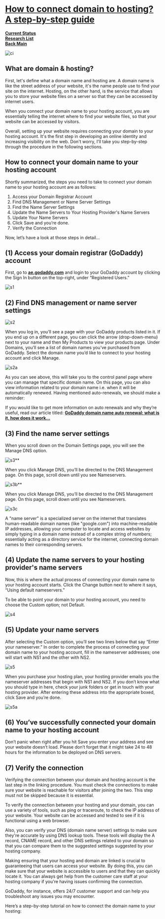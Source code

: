 # **[How to connect domain to hosting? A step-by-step guide](https://www.godaddy.com/resources/ae/skills/how-to-connect-your-domain-name-to-your-hosting-account)**

**[Current Status](../../../development/status/weekly/current_status.md)**\
**[Research List](../../research_list.md)**\
**[Back Main](../../../README.md)**

![ci](https://www.godaddy.com/resources/ae/wp-content/uploads/sites/11/how-to-connect-your-domain-name-hosting-account.jpg?size=1920x0)

## **What are domain & hosting?**

First, let's define what a domain name and hosting are. A domain name is like the street address of your website, it's the name people use to find your site on the internet. Hosting, on the other hand, is the service that allows you to store your website files on a server so that they can be accessed by internet users.

When you connect your domain name to your hosting account, you are essentially telling the internet where to find your website files, so that your website can be accessed by visitors.

Overall, setting up your website requires connecting your domain to your hosting account. It's the first step in developing an online identity and increasing visibility on the web. Don't worry, I'll take you step-by-step through the procedure in the following sections.

## How to connect your domain name to your hosting account

Shortly summarized, the steps you need to take to connect your domain name to your hosting account are as follows:

1. Access your Domain Registrar Account
2. Find DNS Management or Name Server Settings
3. Find the Name Server Settings
4. Update the Name Servers to Your Hosting Provider's Name Servers
5. Update Your Name Servers
6. Click Save and you’re done.
7. Verify the Connection

Now, let’s have a look at those steps in detail…

## (1) Access your domain registrar (GoDaddy) account

First, go to **[ae.godaddy.com](http://ae.godaddy.com/)** and login to your GoDaddy account by clicking the Sign In button on the top-right, under “Registered Users.”

![s1](https://www.godaddy.com/resources/ae/wp-content/uploads/how-to-connect-domain-name-to-your-hosting-account-godaddy-account-login.jpg)

## (2) Find DNS management or name server settings

![s2](https://www.godaddy.com/resources/ae/wp-content/uploads/how-to-connect-domain-name-to-your-hosting-account-my-products-domains.jpg)

When you log in, you’ll see a page with your GoDaddy products listed in it. If you end up on a different page, you can click the arrow (drop-down-menu) next to your name and then My Products to view your products page. Under Domains, you’ll see a list of domain names you’ve purchased from GoDaddy. Select the domain name you’d like to connect to your hosting account and click Manage.

![s2a](https://www.godaddy.com/resources/ae/wp-content/uploads/how-to-connect-domain-name-to-your-hosting-account-godaddy-account-manager-domains.jpg)

As you can see above, this will take you to the control panel page where you can manage that specific domain name. On this page, you can also view information related to your domain name i.e. when it will be automatically renewed. Having mentioned auto-renewals, we should make a reminder:

If you would like to get more information on auto renewals and why they’re useful, read our article titled: **[GoDaddy domain name auto renewal: what is it, how does it work…](https://www.godaddy.com/resources/ae/skills/godaddy-domain-name-auto-renewal)**

## (3) Find the name server settings

When you scroll down on the Domain Settings page, you will see the Manage DNS option.

![s3](https://www.godaddy.com/resources/ae/wp-content/uploads/how-to-connect-domain-name-to-your-hosting-account-godaddy-account-manage-dns.jpg)**

When you click Manage DNS, you’ll be directed to the DNS Management page. On this page, scroll down until you see Nameservers.

![s3b](https://www.godaddy.com/resources/ae/wp-content/uploads/how-to-connect-domain-name-to-your-hosting-account-dns-management.jpg)**

When you click Manage DNS, you’ll be directed to the DNS Management page. On this page, scroll down until you see Nameservers.

![s3c](https://www.godaddy.com/resources/ae/wp-content/uploads/how-to-connect-domain-name-to-your-hosting-account-dns-management-nameservers.jpg)

A "name server" is a specialized server on the internet that translates human-readable domain names (like "google.com") into machine-readable IP addresses, allowing your computer to locate and access websites by simply typing in a domain name instead of a complex string of numbers; essentially acting as a directory service for the internet, connecting domain names to their corresponding servers.

## (4) Update the name servers to your hosting provider's name servers

Now, this is where the actual process of connecting your domain name to your hosting account starts. Click the Change button next to where it says, “Using default nameservers.”

To be able to point your domain to your hosting account, you need to choose the Custom option; not Default.

![s4](https://www.godaddy.com/resources/ae/wp-content/uploads/how-to-connect-domain-name-to-your-hosting-account-dns-management-nameserver-type.jpg)

## (5) Update your name servers

After selecting the Custom option, you’ll see two lines below that say “Enter your nameserver.” In order to complete the process of connecting your domain name to your hosting account, fill in the nameserver addresses; one will start with NS1 and the other with NS2.

![s5](https://www.godaddy.com/resources/ae/wp-content/uploads/how-to-connect-domain-name-to-your-hosting-account-dns-management-custom-nameserver.jpg)

When you purchase your hosting plan, your hosting provider emails you the nameserver addresses that begin with NS1 and NS2. If you don’t know what you should type in here, check your junk folders or get in touch with your hosting provider. After entering these address into the appropriate boxed, click Save and you’re done.

![s5a](https://www.godaddy.com/resources/ae/wp-content/uploads/how-to-connect-domain-name-to-your-hosting-account-dns-management-enter-nameserver.jpg)

## (6) You’ve successfully connected your domain name to your hosting account

Don’t panic when right after you hit Save you enter your address and see your website doesn’t load. Please don’t forget that it might take 24 to 48 hours for the information to be deployed on DNS servers.

## (7) Verify the connection

Verifying the connection between your domain and hosting account is the last step in the linking procedure. You must check the connections to make sure your website is reachable for visitors after joining the two. This step must not be skipped because it is essential.

To verify the connection between your hosting and your domain, you can use a variety of tools, such as ping or traceroute, to check the IP address of your website. Your website can be accessed and tested to see if it is functional using a web browser.

Also, you can verify your DNS (domain name server) settings to make sure they're accurate by using DNS lookup tools. These tools will display the A record, CNAME record, and other DNS settings related to your domain so that you can compare them to the suggested settings suggested by your hosting company.

Making ensuring that your hosting and domain are linked is crucial to guaranteeing that users can access your website. By doing this, you can make sure that your website is accessible to users and that they can quickly locate it. You can always get help from the customer care staff at your hosting company if you're having issues confirming the connection.

GoDaddy, for instance, offers 24/7 customer support and can help you troubleshoot any issues you may encounter.

Here’s a step-by-step tutorial on how to connect the domain name to your hosting:
